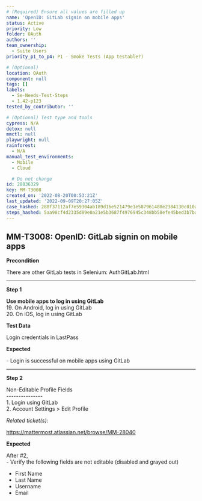 ```yaml
---
# (Required) Ensure all values are filled up
name: 'OpenID: GitLab signin on mobile apps'
status: Active
priority: Low
folder: OAuth
authors: ''
team_ownership:
  - Suite Users
priority_p1_to_p4: P1 - Smoke Tests (App testable?)

# (Optional)
location: OAuth
component: null
tags: []
labels:
  - Se-Needs-Test-Steps
  - 1.42-p123
tested_by_contributor: ''

# (Optional) Test type and tools
cypress: N/A
detox: null
mmctl: null
playwright: null
rainforest:
  - N/A
manual_test_environments:
  - Mobile
  - Cloud

  # Do not change
id: 28836329
key: MM-T3008
created_on: '2022-08-20T00:53:21Z'
last_updated: '2022-09-09T20:27:05Z'
case_hashed: 288f37112af7e59304ab189d16e521479e1e587961480e2384130c010a94410118f72603c99e1fd64ba231dbfb0e9111
steps_hashed: 5aa98cf4d2335d89e0a21e5b3687f4976945c348bb58efe45bed3b7ba1d6166046d1a71bb34d10eedb5ed9bc1a705faf
---
```


<!-- (Auto-generated) Based on frontmatter's "key" and "name" -->

## MM-T3008: OpenID: GitLab signin on mobile apps

**Precondition**

There are other GitLab tests in Selenium: AuthGitLab.html

---

**Step 1**

**Use mobile apps to log in using GitLab**\
19\. On Android, log in using GitLab\
20\. On iOS, log in using GitLab

**Test Data**

Login credentials in LastPass

**Expected**

\- Login is successful on mobile apps using GitLab

---

**Step 2**

Non-Editable Profile Fields\
\---------------\
1\. Login using GitLab\
2\. Account Settings > Edit Profile

_Related ticket(s):_

<https://mattermost.atlassian.net/browse/MM-28040>

**Expected**

After #2,\
\- Verify the following fields are not editable (disabled and grayed out)

- First Name
- Last Name
- Username
- Email
